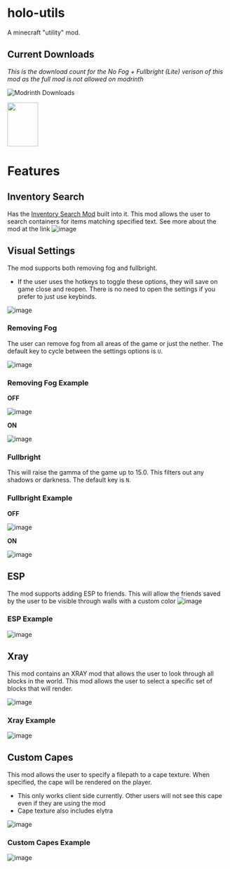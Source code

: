 # holo-utils
 A minecraft "utility" mod.

 ## Current Downloads
_This is the download count for the No Fog + Fullbright (Lite) verison of this mod as the full mod is not allowed on modrinth_

  ![Modrinth Downloads](https://img.shields.io/modrinth/dt/no-fog-+-fullbright)
 
 <img src="https://github.com/user-attachments/assets/1dab24d5-bae8-4d5f-bd89-c2ee6e511e6a" height="100px" width="70px" content-align="center">

 # Features
 
 ## Inventory Search
 Has the [Inventory Search Mod](https://github.com/kyle-98/InventorySearch-Mod) built into it. This mod allows the user to search containers for items matching specified text. See more about the mod at the link
![image](https://github.com/user-attachments/assets/871f5246-f896-479a-8ebc-a0e441c31a54)

## Visual Settings
The mod supports both removing fog and fullbright.
- If the user uses the hotkeys to toggle these options, they will save on game close and reopen. There is no need to open the settings if you prefer to just use keybinds.
  
![image](https://github.com/user-attachments/assets/9275e683-1082-4f38-96e2-d7dd017f794f)


### Removing Fog
The user can remove fog from all areas of the game or just the nether. The default key to cycle between the settings options is `U`.

![image](https://github.com/user-attachments/assets/a573fb08-f62f-4206-8cbf-509e427cf169)

### Removing Fog Example

**OFF**

![image](https://github.com/user-attachments/assets/8784da91-6cc7-4041-a986-68bb47310d81)

**ON**

![image](https://github.com/user-attachments/assets/fe4a07b3-09d7-469b-8c50-125dbac53d35)


### Fullbright
This will raise the gamma of the game up to 15.0. This filters out any shadows or darkness. The default key is `N`.

### Fullbright Example

**OFF**

![image](https://github.com/user-attachments/assets/db6b124d-c40f-4f3b-ad95-48e74bc45a1a)

**ON**

![image](https://github.com/user-attachments/assets/c234ffbe-05a2-4fbb-9a88-dfcfa9f1f57a)



## ESP
The mod supports adding ESP to friends. This will allow the friends saved by the user to be visible through walls with a custom color
![image](https://github.com/user-attachments/assets/0110c434-502e-455c-9fa7-3e2ce3a68cec)

### ESP Example

![image](https://github.com/user-attachments/assets/4219c360-0a5c-4355-a01d-46281744fa2d)

## Xray
This mod contains an XRAY mod that allows the user to look through all blocks in the world. This mod allows the user to select a specific set of blocks that will render.

![image](https://github.com/user-attachments/assets/65f0ee5e-7b8f-43d1-a3f8-2d2e6367d75c)

### Xray Example

![image](https://github.com/user-attachments/assets/f46cf05f-f291-48d3-a6f3-ee3fd97191ad)

## Custom Capes
This mod allows the user to specify a filepath to a cape texture. When specified, the cape will be rendered on the player. 
- This only works client side currently. Other users will not see this cape even if they are using the mod
- Cape texture also includes elytra

![image](https://github.com/user-attachments/assets/45539649-37c5-42a3-8ed4-05794423af8f)

### Custom Capes Example

![image](https://github.com/user-attachments/assets/568f1085-42fe-4068-bc25-ef27c8330380)


